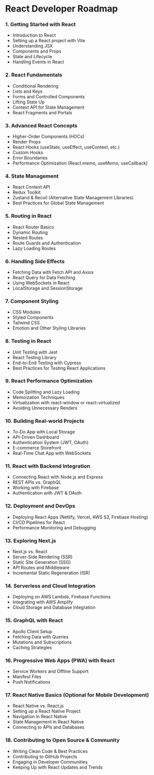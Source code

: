 # **React Developer Roadmap**

### 1. **Getting Started with React**
   - Introduction to React
   - Setting up a React project with Vite
   - Understanding JSX
   - Components and Props
   - State and Lifecycle
   - Handling Events in React

### 2. **React Fundamentals**
   - Conditional Rendering
   - Lists and Keys
   - Forms and Controlled Components
   - Lifting State Up
   - Context API for State Management
   - React Fragments and Portals

### 3. **Advanced React Concepts**
   - Higher-Order Components (HOCs)
   - Render Props
   - React Hooks (useState, useEffect, useContext, etc.)
   - Custom Hooks
   - Error Boundaries
   - Performance Optimization (React.memo, useMemo, useCallback)
   
### 4. **State Management**
   - React Context API
   - Redux Toolkit
   - Zustand & Recoil (Alternative State Management Libraries)
   - Best Practices for Global State Management

### 5. **Routing in React**
   - React Router Basics
   - Dynamic Routing
   - Nested Routes
   - Route Guards and Authentication
   - Lazy Loading Routes

### 6. **Handling Side Effects**
   - Fetching Data with Fetch API and Axios
   - React Query for Data Fetching
   - Using WebSockets in React
   - LocalStorage and SessionStorage

### 7. **Component Styling**
   - CSS Modules
   - Styled Components
   - Tailwind CSS
   - Emotion and Other Styling Libraries

### 8. **Testing in React**
   - Unit Testing with Jest
   - React Testing Library
   - End-to-End Testing with Cypress
   - Best Practices for Testing React Applications

### 9. **React Performance Optimization**
   - Code Splitting and Lazy Loading
   - Memoization Techniques
   - Virtualization with react-window or react-virtualized
   - Avoiding Unnecessary Renders

### 10. **Building Real-world Projects**
   - To-Do App with Local Storage
   - API-Driven Dashboard
   - Authentication System (JWT, OAuth)
   - E-commerce Storefront
   - Real-Time Chat App with WebSockets

### 11. **React with Backend Integration**
   - Connecting React with Node.js and Express
   - REST APIs vs. GraphQL
   - Working with Firebase
   - Authentication with JWT & OAuth

### 12. **Deployment and DevOps**
   - Deploying React Apps (Netlify, Vercel, AWS S3, Firebase Hosting)
   - CI/CD Pipelines for React
   - Performance Monitoring and Debugging

### 13. **Exploring Next.js**
   - Next.js vs. React
   - Server-Side Rendering (SSR)
   - Static Site Generation (SSG)
   - API Routes and Middleware
   - Incremental Static Regeneration (ISR)

### 14. **Serverless and Cloud Integration**
   - Deploying on AWS Lambda, Firebase Functions
   - Integrating with AWS Amplify
   - Cloud Storage and Database Integration

### 15. **GraphQL with React**
   - Apollo Client Setup
   - Fetching Data with Queries
   - Mutations and Subscriptions
   - Caching Strategies

### 16. **Progressive Web Apps (PWA) with React**
   - Service Workers and Offline Support
   - Manifest Files
   - Push Notifications
   
### 17. **React Native Basics (Optional for Mobile Development)**
   - React Native vs. React.js
   - Setting up a React Native Project
   - Navigation in React Native
   - State Management in React Native
   - Connecting to APIs and Databases

### 18. **Contributing to Open Source & Community**
   - Writing Clean Code & Best Practices
   - Contributing to GitHub Projects
   - Engaging in Developer Communities
   - Keeping Up with React Updates and Trends

